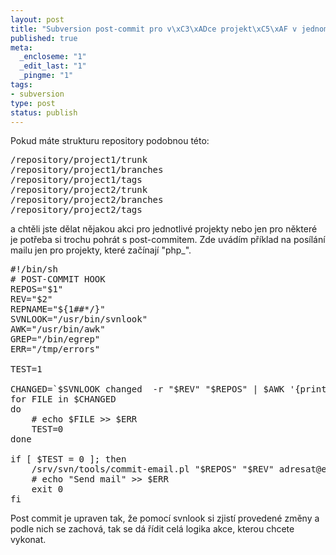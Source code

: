 ```yaml
--- 
layout: post
title: "Subversion post-commit pro v\xC3\xADce projekt\xC5\xAF v jednom repository"
published: true
meta: 
  _encloseme: "1"
  _edit_last: "1"
  _pingme: "1"
tags: 
- subversion
type: post
status: publish
---
```

Pokud máte strukturu repository podobnou této:
<pre>/repository/project1/trunk
/repository/project1/branches
/repository/project1/tags
/repository/project2/trunk
/repository/project2/branches
/repository/project2/tags</pre>

a chtěli jste dělat nějakou akci pro jednotlivé projekty nebo jen pro některé je potřeba si trochu pohrát s post-commitem. Zde uvádím příklad na posílání mailu jen pro projekty, které začínají "php_".

<pre>#!/bin/sh
# POST-COMMIT HOOK
REPOS="$1"
REV="$2"
REPNAME="${1##*/}"
SVNLOOK="/usr/bin/svnlook"
AWK="/usr/bin/awk"
GREP="/bin/egrep"
ERR="/tmp/errors"  

TEST=1

CHANGED=`$SVNLOOK changed  -r "$REV" "$REPOS" | $AWK '{print $2}' | $GREP ^php_`
for FILE in $CHANGED 
do
	# echo $FILE &gt;&gt; $ERR 
	TEST=0
done 

if [ $TEST = 0 ]; then
	/srv/svn/tools/commit-email.pl "$REPOS" "$REV" adresat@email.com -h svn.hostname.cz -s "SVN: $REPNAME" &gt; /tmp/postcommit-log 2&gt;&amp;1
	# echo "Send mail" &gt;&gt; $ERR
	exit 0
fi
</pre>

Post commit je upraven tak, že pomocí svnlook si zjistí provedené změny a podle nich se zachová, tak se dá řídit celá logika akce, kterou chcete vykonat.

